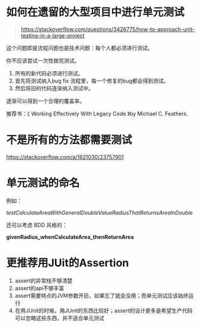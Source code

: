 # 如何在遗留的大型项目中进行单元测试

> https://stackoverflow.com/questions/3426775/how-to-approach-unit-testing-in-a-large-project

这个问题即是流程问题也是技术问题：每个人都必须进行测试。

你不应该尝试一次性做完测试。

1. 所有的新代码必须进行测试。
2. 首先将测试纳入bug fix 流程里，每一个修复的bug都会得到测试。
3. 然后将旧的代码逐渐纳入测试中。

逐渐可以得到一个合理的覆盖率。

推荐书：《 Working Effectively With Legacy Code 》by Michael C. Feathers. 





# 不是所有的方法都需要测试

https://stackoverflow.com/a/1621030/23757901

# 单元测试的命名

例如：

*testCalculateAreaWithGeneralDoubleValueRadiusThatReturnsAreaInDouble*

还可以考虑 BDD 风格的：

**givenRadius_whenCalculateArea_thenReturnArea**

# 更推荐用JUit的Assertion

1. assert的异常栈不够清楚
2. assert的api不够丰富
3. assert需要特点的JVM参数开启，如果忘了就会没用；而单元测试应该始终运行
4. 在用JUnit的时候，用JUnit的东西比较好；assert的设计更多是希望生产代码可以忽略这些东西，并不适合单元测试



